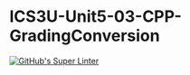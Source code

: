 # ICS3U-Unit5-03-CPP-GradingConversion

[![GitHub's Super Linter](https://github.com/dbcalitis/ICS3U-Unit5-03-CPP-GradingConversion/workflows/GitHub's%20Super%20Linter/badge.svg)](https://github.com/dbcalitis/ICS3U-Unit5-03-CPP-GradingConversion/actions)
